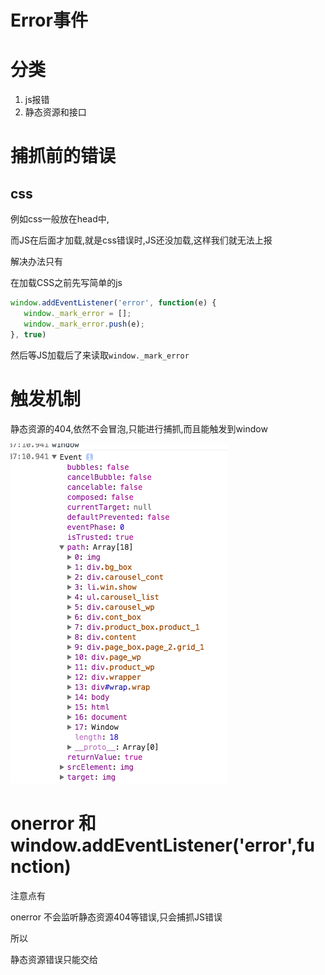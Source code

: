 # Error事件

# 分类

1. js报错
2. 静态资源和接口



# 捕抓前的错误

## css

例如css一般放在head中,

而JS在后面才加载,就是css错误时,JS还没加载,这样我们就无法上报

解决办法只有

在加载CSS之前先写简单的js

```javascript
window.addEventListener('error', function(e) {
   window._mark_error = [];
   window._mark_error.push(e);        
}, true)
```

然后等JS加载后了来读取`window._mark_error`

# 触发机制

静态资源的404,依然不会冒泡,只能进行捕抓,而且能触发到window

![error](/assets/QQ20170218-1.png)


# onerror 和 window.addEventListener('error',function)

注意点有

onerror 不会监听静态资源404等错误,只会捕抓JS错误

所以

静态资源错误只能交给











